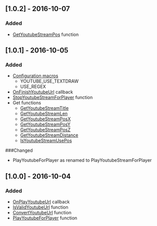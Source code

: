 ## [1.0.2] - 2016-10-07
### Added
- [GetYoutubeStreamPos](README.MD#getyoutubestreampos) function

## [1.0.1] - 2016-10-05
### Added
- [Configuration macros](#configuration)
	+ YOUTUBE_USE_TEXTDRAW
	+ USE_REGEX
- [OnFinishYoutubeUrl](README.MD#onfinishyoutubeurl) callback
- [StopYoutubeStreamForPlayer](README.MD#stopyoutubestreamforplayer) function
- Get functions
	+ [GetYoutubeStreamTitle](README.MD#getyoutubestreamtitle)
	+ [GetYoutubeStreamLen](README.MD#getyoutubestreamlen)
	+ [GetYoutubeStreamPosX](README.MD#getyoutubestreamposx)
	+ [GetYoutubeStreamPosY](README.MD#getyoutubestreamposy)
	+ [GetYoutubeStreamPosZ](README.MD#getyoutubestreamposz)
	+ [GetYoutubeStreamDistance](README.MD#getyoutubestreamdistance)
	+ [IsYoutubeStreamUsePos](README.MD#isyoutubestreamusepos)

###Changed
- PlayYoutubeForPlayer as renamed to PlayYoutubeStreamForPlayer

## [1.0.0] - 2016-10-04
### Added
- [OnPlayYoutubeUrl](README.MD#onplayyoutubeurl) callback
- [IsValidYoutubeUrl](README.MD#isvalidyoutubeurl) function
- [ConvertYoutubeUrl](README.MD#convertyoutubeurl) function
- [PlayYoutubeForPlayer](README.MD#playyoutubeforplayer) function